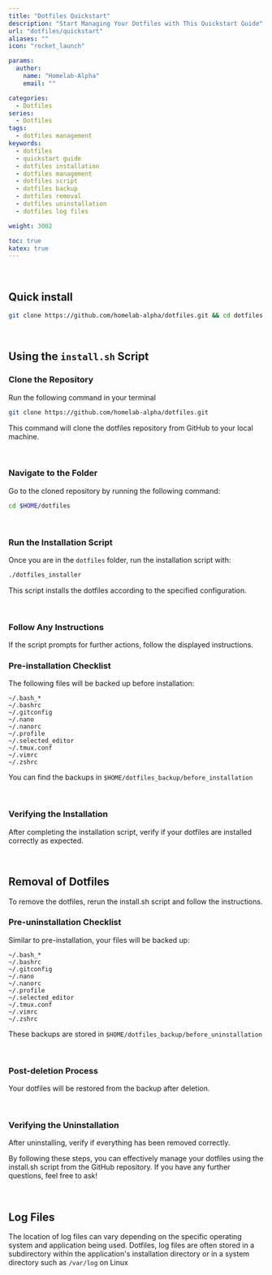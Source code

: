 ```yaml
---
title: "Dotfiles Quickstart"
description: "Start Managing Your Dotfiles with This Quickstart Guide"
url: "dotfiles/quickstart"
aliases: ""
icon: "rocket_launch"

params:
  author:
    name: "Homelab-Alpha"
    email: ""

categories:
  - Dotfiles
series:
  - Dotfiles
tags:
  - dotfiles management
keywords:
  - dotfiles
  - quickstart guide
  - dotfiles installation
  - dotfiles management
  - dotfiles script
  - dotfiles backup
  - dotfiles removal
  - dotfiles uninstallation
  - dotfiles log files

weight: 3002

toc: true
katex: true
---
```


<br />

## Quick install

```bash
git clone https://github.com/homelab-alpha/dotfiles.git && cd dotfiles && echo 1 | ./dotfiles_installer.sh
```

<br />

## Using the `install.sh` Script

### Clone the Repository

Run the following command in your terminal

```bash
git clone https://github.com/homelab-alpha/dotfiles.git
```

This command will clone the dotfiles repository from GitHub to your local
machine.

<br />

### Navigate to the Folder

Go to the cloned repository by running the following command:

```bash
cd $HOME/dotfiles
```

<br />

### Run the Installation Script

Once you are in the `dotfiles` folder, run the installation script with:

```bash
./dotfiles_installer
```

This script installs the dotfiles according to the specified configuration.

<br />

### Follow Any Instructions

If the script prompts for further actions, follow the displayed instructions.

### Pre-installation Checklist

The following files will be backed up before installation:

```plaintext
~/.bash_*
~/.bashrc
~/.gitconfig
~/.nano
~/.nanorc
~/.profile
~/.selected_editor
~/.tmux.conf
~/.vimrc
~/.zshrc
```

You can find the backups in `$HOME/dotfiles_backup/before_installation`

<br />

### Verifying the Installation

After completing the installation script, verify if your dotfiles are installed
correctly as expected.

<br />

## Removal of Dotfiles

To remove the dotfiles, rerun the install.sh script and follow the instructions.

### Pre-uninstallation Checklist

Similar to pre-installation, your files will be backed up:

```plaintext
~/.bash_*
~/.bashrc
~/.gitconfig
~/.nano
~/.nanorc
~/.profile
~/.selected_editor
~/.tmux.conf
~/.vimrc
~/.zshrc
```

These backups are stored in `$HOME/dotfiles_backup/before_uninstallation`

<br />

### Post-deletion Process

Your dotfiles will be restored from the backup after deletion.

<br />

### Verifying the Uninstallation

After uninstalling, verify if everything has been removed correctly.

By following these steps, you can effectively manage your dotfiles using the
install.sh script from the GitHub repository. If you have any further questions,
feel free to ask!

<br />

## Log Files

The location of log files can vary depending on the specific operating system
and application being used. Dotfiles, log files are often stored in a
subdirectory within the application's installation directory or in a system
directory such as `/var/log` on Linux
